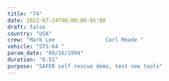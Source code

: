 ```yaml
---
title: "74"
date: 2022-07-24T00:00:00-05:00
draft: false
country: "USA"
crew: "Mark Lee                Carl Meade "
vehicle: "STS-64 "
param_date: "09/16/1994"
duration: "6:51"
purpose: "SAFER self rescue demo, test new tools"
---
```

